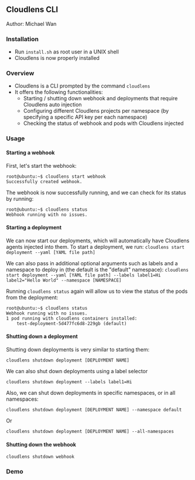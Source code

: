 ## Cloudlens CLI
Author: Michael Wan

### Installation
- Run ```install.sh``` as root user in a UNIX shell
- Cloudlens is now properly installed

### Overview
- Cloudlens is a CLI prompted by the command ```cloudlens```
- It offers the following functionalities:
	- Starting / shutting down webhook and deployments that require Cloudlens auto injection
	- Configuring different Cloudlens projects per namespace (by specifying a specific API key per each namespace)
	- Checking the status of webhook and pods with Cloudlens injected

### Usage
#### Starting a webhook
First, let's start the webhook:
```console
root@ubuntu:~$ cloudlens start webhook
Successfully created webhook.
```
The webhook is now successfully running, and we can check for its status by running:
```console
root@ubuntu:~$ cloudlens status
Webhook running with no issues.
```
#### Starting a deployment
We can now start our deployments, which will automatically have Cloudlens agents injected into them. To start a deployment, we run:
```cloudlens start deployment --yaml [YAML file path]```

We can also pass in additional optional arguments such as labels and a namespace to deploy in (the default is the "default" namespace):
```cloudlens start deployment --yaml [YAML file path] --labels label1=Hi label2="Hello World" --namespace [NAMESPACE]```

Running ```cloudlens status``` again will allow us to view the status of the pods from the deployment:
```console
root@ubuntu:~$ cloudlens status
Webhook running with no issues.
1 pod running with cloudlens containers installed:
	test-deployment-5d477fc6d8-229gb (default)
```
#### Shutting down a deployment
Shutting down deployments is very similar to starting them:
```
cloudlens shutdown deployment [DEPLOYMENT NAME]
```
We can also shut down deployments using a label selector
```
cloudlens shutdown deployment --labels label1=Hi
```
Also, we can shut down deployments in specific namespaces, or in all namespaces:
```
cloudlens shutdown deployment [DEPLOYMENT NAME] --namespace default
```
Or
```
cloudlens shutdown deployment [DEPLOYMENT NAME] --all-namespaces
```
#### Shutting down the webhook
```
cloudlens shutdown webhook
```

### Demo